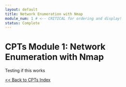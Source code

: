 ```yaml
---
layout: default
title: Network Enumeration with Nmap
module_num: 1 # <-- CRITICAL for ordering and display!
status: Complete
---
```


# CPTs Module 1: Network Enumeration with Nmap

Testing if this works

[<< Back to CPTs Index](/cpts/)
